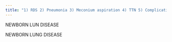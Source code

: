 ```yaml
---
title: "1) RDS 2) Pneumonia 3) Meconium aspiration 4) TTN 5) Complications: PIE, PTX, &amp; BPD"
---
```

NEWBORN LUN DISEASE

NEWBORN 
LUNG DISEASE


